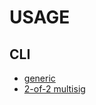 # USAGE

## CLI

* [generic](../../crates/coinstr-cli/README.md)
* [2-of-2 multisig](./cli-2-of-2-multisig.md)